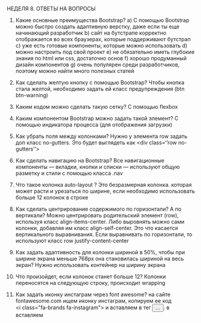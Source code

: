 НЕДЕЛЯ 8. ОТВЕТЫ НА ВОПРОСЫ

1. Какие основные преимущества Bootstrap?
а) С помощью Bootstrap можно быстро создать адаптивную верстку, даже если ты еще начинающий разработчик
b) сайт на бутстрапе корректно отображается во всех браузерах, которые поддерживают бутстрап
c) уже есть готовые компоненты, которые можно использовать
d) можно настроить под свой проект
e) не обязательно иметь глубокие знания по html или css, достаточно основ
f) хорошо продуманный дизайн компонентов
g) очень популярен среди разработчиков, поэтому можно найти много полезных статей

2. Как сделать желтую кнопку с помощью Bootstrap?
Чтобы кнопка стала желтой, необходимо задать ей класс предупреждения (btn btn-warning)

3. Каким кодом можно сделать такую сетку? С помощью flexbox

4. Каким компонентом Bootstrap можно задать такой элемент? С помощью индикатора процесса (для отображения загрузки) 
5. Как убрать поля между колонками?
Нужно у элемента row задать доп класс no-gutters. Это будет выглядеть как <div class=‘’row no-gutters’’>

6. Как сделать навигацию на Bootstrap?
Все навигационные компоненты — вкладки, кнопки и списки — используют общую разметку и стили с помощью класса .nav

7. Что такое колонка auto-layout ?
Это безразмерная колонка. которая может расти и урезаться по ширине, если необходимо использовать больше 12 колонок в строке

8. Как сделать центрирование содержимого по горизонтали? А по вертикали?
Можно центрировать родительский элемент (row), используя класс align-items-center. Либо выровнять можно сами колонки, добавляя им класс align-self-center. Это что касается вертикального выравнивания. Если выравнивать по горизонтали, то используют класс row justify-content-center

9. Как задать адаптивность для колонки шириной в 50%, чтобы при ширине экрана меньше 768px она становилась шириной на весь экран?
Нужно использовать контейнер на ширину экрана <div class="container-fluid"></div>

10. Что произойдет, если колонок станет больше 12?
Колонки переносятся на следующую строку, происходит wrapping 

11. Как задать иконку инстаграм через font awesome?
на сайте fontawesome.com ищем иконку инстаграм, копируем ее код <i class="fa-brands fa-instagram"></i> и вставляем в тег <button>…</button>. в <head> вставляем <script> со ссылкой, которую получаешь по почте при регистрации на сайте

12. Чем отличается container от container-fluid?
Container-fluid это контейнер с шириной на весь экран (на всех устройствах он будет располагаться на всю ширину экрана)
Container это контейнер с фиксированной шириной (ширина меняется в зависимости от ширины экрана устройства)

ПРАКТИЧЕСКОЕ ЗАДАНИЕ 1

![guesscss](https://user-images.githubusercontent.com/110172816/192138845-e448d73a-7460-496f-94a9-8252a4cd8c55.png)

